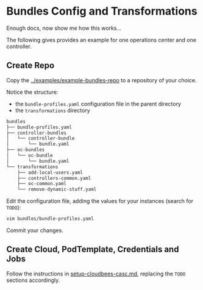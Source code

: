 # Bundles Config and Transformations

Enough docs, now show me how this works...

The following gives provides an example for one operations center and one controller.

## Create Repo

Copy the [../examples/example-bundles-repo](../examples/example-bundles-repo) to a repository of your choice.

Notice the structure:

- the `bundle-profiles.yaml` configuration file in the parent directory
- the `transformations` directory

```sh
bundles
├── bundle-profiles.yaml
├── controller-bundles
│   └── controller-bundle
│       └── bundle.yaml
├── oc-bundles
│   └── oc-bundle
│       └── bundle.yaml
└── transformations
    ├── add-local-users.yaml
    ├── controllers-common.yaml
    ├── oc-common.yaml
    └── remove-dynamic-stuff.yaml
```

Edit the configuration file, adding the values for your instances (search for `TODO`):

```sh
vim bundles/bundle-profiles.yaml
```

Commit your changes.

## Create Cloud, PodTemplate, Credentials and Jobs

Follow the instructions in [setup-cloudbees-casc.md](./setup-cloudbees-casc.md), replacing the `TODO` sections accordingly.

